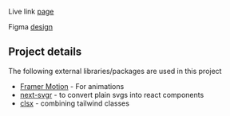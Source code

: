 Live link [page](https://productivity-app-landing-page-sass.vercel.app)

Figma [design](<https://www.figma.com/design/ozWFIlYe4dlDRoZr3sQy3z/SaaS-Website-UI-Kit-%E2%80%94-Framer-Website-Kit-(Community)?node-id=0-1&t=qt8OYV73v9P5ZSwJ-1>)

## Project details

The following external libraries/packages are used in this project

- [Framer Motion](https://www.framer.com/motion) - For animations
- [next-svgr](https://www.npmjs.com/package/next-svgr) - to convert plain svgs into react components
- [clsx](https://www.npmjs.com/package/clsx) - combining tailwind classes

